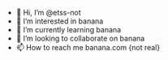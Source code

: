 - 👋 Hi, I’m @etss-not
- 👀 I’m interested in banana
- 🌱 I’m currently learning banana
- 💞️ I’m looking to collaborate on banana
- 📫 How to reach me banana.com {not real}

<!---
etss-not/etss-not is a ✨ special ✨ repository because its `README.md` (this file) appears on your GitHub profile.
You can click the Preview link to take a look at your changes.
--->
